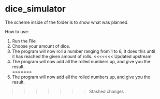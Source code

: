 # dice_simulator
The scheme inside of the folder is to show what was planned.

How to use:

1) Run the File
2) Choose your amount of dice.
3) The program will now roll a number ranging from 1 to 6, it does this until it has reached the given amount of rolls.
<<<<<<< Updated upstream
4) The program will now add all the rolled numbers up, and give you the result.  
=======
4) The program will now add all the rolled numbers up, and give you the result.  
>>>>>>> Stashed changes
